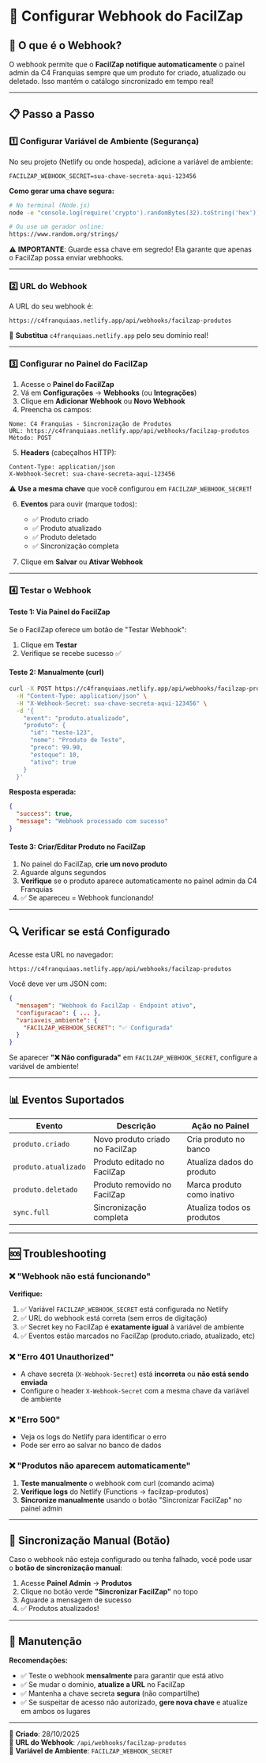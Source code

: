 # 🔔 Configurar Webhook do FacilZap

## 🎯 O que é o Webhook?

O webhook permite que o **FacilZap notifique automaticamente** o painel admin da C4 Franquias sempre que um produto for criado, atualizado ou deletado. Isso mantém o catálogo sincronizado em tempo real!

---

## 📋 Passo a Passo

### 1️⃣ Configurar Variável de Ambiente (Segurança)

No seu projeto (Netlify ou onde hospeda), adicione a variável de ambiente:

```
FACILZAP_WEBHOOK_SECRET=sua-chave-secreta-aqui-123456
```

**Como gerar uma chave segura:**
```bash
# No terminal (Node.js)
node -e "console.log(require('crypto').randomBytes(32).toString('hex'))"

# Ou use um gerador online:
https://www.random.org/strings/
```

⚠️ **IMPORTANTE**: Guarde essa chave em segredo! Ela garante que apenas o FacilZap possa enviar webhooks.

---

### 2️⃣ URL do Webhook

A URL do seu webhook é:

```
https://c4franquiaas.netlify.app/api/webhooks/facilzap-produtos
```

📝 **Substitua** `c4franquiaas.netlify.app` pelo seu domínio real!

---

### 3️⃣ Configurar no Painel do FacilZap

1. Acesse o **Painel do FacilZap**
2. Vá em **Configurações** → **Webhooks** (ou **Integrações**)
3. Clique em **Adicionar Webhook** ou **Novo Webhook**
4. Preencha os campos:

```
Nome: C4 Franquias - Sincronização de Produtos
URL: https://c4franquiaas.netlify.app/api/webhooks/facilzap-produtos
Método: POST
```

5. **Headers** (cabeçalhos HTTP):

```
Content-Type: application/json
X-Webhook-Secret: sua-chave-secreta-aqui-123456
```

⚠️ **Use a mesma chave** que você configurou em `FACILZAP_WEBHOOK_SECRET`!

6. **Eventos** para ouvir (marque todos):
   - ✅ Produto criado
   - ✅ Produto atualizado
   - ✅ Produto deletado
   - ✅ Sincronização completa

7. Clique em **Salvar** ou **Ativar Webhook**

---

### 4️⃣ Testar o Webhook

#### **Teste 1: Via Painel do FacilZap**

Se o FacilZap oferece um botão de "Testar Webhook":
1. Clique em **Testar**
2. Verifique se recebe sucesso ✅

#### **Teste 2: Manualmente (curl)**

```bash
curl -X POST https://c4franquiaas.netlify.app/api/webhooks/facilzap-produtos \
  -H "Content-Type: application/json" \
  -H "X-Webhook-Secret: sua-chave-secreta-aqui-123456" \
  -d '{
    "event": "produto.atualizado",
    "produto": {
      "id": "teste-123",
      "nome": "Produto de Teste",
      "preco": 99.90,
      "estoque": 10,
      "ativo": true
    }
  }'
```

**Resposta esperada:**
```json
{
  "success": true,
  "message": "Webhook processado com sucesso"
}
```

#### **Teste 3: Criar/Editar Produto no FacilZap**

1. No painel do FacilZap, **crie um novo produto**
2. Aguarde alguns segundos
3. **Verifique** se o produto aparece automaticamente no painel admin da C4 Franquias
4. ✅ Se apareceu = Webhook funcionando!

---

## 🔍 Verificar se está Configurado

Acesse esta URL no navegador:

```
https://c4franquiaas.netlify.app/api/webhooks/facilzap-produtos
```

Você deve ver um JSON com:
```json
{
  "mensagem": "Webhook do FacilZap - Endpoint ativo",
  "configuracao": { ... },
  "variaveis_ambiente": {
    "FACILZAP_WEBHOOK_SECRET": "✅ Configurada"
  }
}
```

Se aparecer **"❌ Não configurada"** em `FACILZAP_WEBHOOK_SECRET`, configure a variável de ambiente!

---

## 📊 Eventos Suportados

| Evento | Descrição | Ação no Painel |
|--------|-----------|----------------|
| `produto.criado` | Novo produto criado no FacilZap | Cria produto no banco |
| `produto.atualizado` | Produto editado no FacilZap | Atualiza dados do produto |
| `produto.deletado` | Produto removido no FacilZap | Marca produto como inativo |
| `sync.full` | Sincronização completa | Atualiza todos os produtos |

---

## 🆘 Troubleshooting

### ❌ "Webhook não está funcionando"

**Verifique:**
1. ✅ Variável `FACILZAP_WEBHOOK_SECRET` está configurada no Netlify
2. ✅ URL do webhook está correta (sem erros de digitação)
3. ✅ Secret key no FacilZap é **exatamente igual** à variável de ambiente
4. ✅ Eventos estão marcados no FacilZap (produto.criado, atualizado, etc)

### ❌ "Erro 401 Unauthorized"

- A chave secreta (`X-Webhook-Secret`) está **incorreta** ou **não está sendo enviada**
- Configure o header `X-Webhook-Secret` com a mesma chave da variável de ambiente

### ❌ "Erro 500"

- Veja os logs do Netlify para identificar o erro
- Pode ser erro ao salvar no banco de dados

### ❌ "Produtos não aparecem automaticamente"

1. **Teste manualmente** o webhook com curl (comando acima)
2. **Verifique logs** do Netlify (Functions → facilzap-produtos)
3. **Sincronize manualmente** usando o botão "Sincronizar FacilZap" no painel admin

---

## 🎯 Sincronização Manual (Botão)

Caso o webhook não esteja configurado ou tenha falhado, você pode usar o **botão de sincronização manual**:

1. Acesse **Painel Admin** → **Produtos**
2. Clique no botão verde **"Sincronizar FacilZap"** no topo
3. Aguarde a mensagem de sucesso
4. ✅ Produtos atualizados!

---

## 📅 Manutenção

**Recomendações:**
- ✅ Teste o webhook **mensalmente** para garantir que está ativo
- ✅ Se mudar o domínio, **atualize a URL** no FacilZap
- ✅ Mantenha a chave secreta **segura** (não compartilhe)
- ✅ Se suspeitar de acesso não autorizado, **gere nova chave** e atualize em ambos os lugares

---

📅 **Criado**: 28/10/2025  
🔗 **URL do Webhook**: `/api/webhooks/facilzap-produtos`  
🔐 **Variável de Ambiente**: `FACILZAP_WEBHOOK_SECRET`

